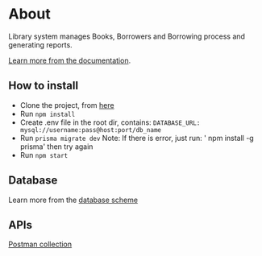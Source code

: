 # About

Library system manages Books, Borrowers and Borrowing process and generating reports.

[Learn more from the documentation](https://drive.google.com/file/d/147NRaWtnbhTCPRgw7HpqbP-aZVPlZnrr/view?usp=sharing).

## How to install

- Clone the project, from [here](https://github.com/Yasmine-Arafa/library-system)
- Run `npm install`
- Create .env file in the root dir, contains: `DATABASE_URL: mysql://username:pass@host:port/db_name`
- Run `prisma migrate dev`
  Note: If there is error, just run: ' npm install -g prisma' then try again
- Run `npm start`

## Database

Learn more from the [database scheme](https://drive.google.com/file/d/10lTMgx49XbswNM6gszmso8_U12AW088j/view?usp=sharing)

## APIs

[Postman collection](https://drive.google.com/file/d/105BY9eDxLE8F6a029Uss9Q0bs4xsTjWg/view?usp=sharing)

